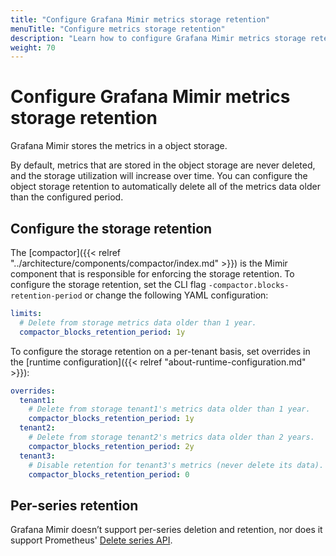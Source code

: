 ```yaml
---
title: "Configure Grafana Mimir metrics storage retention"
menuTitle: "Configure metrics storage retention"
description: "Learn how to configure Grafana Mimir metrics storage retention."
weight: 70
---
```


# Configure Grafana Mimir metrics storage retention

Grafana Mimir stores the metrics in a object storage.

By default, metrics that are stored in the object storage are never deleted, and the storage utilization will increase over time.
You can configure the object storage retention to automatically delete all of the metrics data older than the configured period.

## Configure the storage retention

The [compactor]({{< relref "../architecture/components/compactor/index.md" >}}) is the Mimir component that is responsible for enforcing the storage retention.
To configure the storage retention, set the CLI flag `-compactor.blocks-retention-period` or change the following YAML configuration:

```yaml
limits:
  # Delete from storage metrics data older than 1 year.
  compactor_blocks_retention_period: 1y
```

To configure the storage retention on a per-tenant basis, set overrides in the [runtime configuration]({{< relref "about-runtime-configuration.md" >}}):

```yaml
overrides:
  tenant1:
    # Delete from storage tenant1's metrics data older than 1 year.
    compactor_blocks_retention_period: 1y
  tenant2:
    # Delete from storage tenant2's metrics data older than 2 years.
    compactor_blocks_retention_period: 2y
  tenant3:
    # Disable retention for tenant3's metrics (never delete its data).
    compactor_blocks_retention_period: 0
```

## Per-series retention

Grafana Mimir doesn’t support per-series deletion and retention, nor does it support Prometheus' [Delete series API](https://prometheus.io/docs/prometheus/latest/querying/api/#delete-series).
